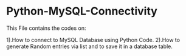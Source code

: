 # Python-MySQL-Connectivity

This File contains the codes on:

1).How to connect to MySQL Database using Python Code.
2).How to generate Random entries via list and to save it in a database table.
